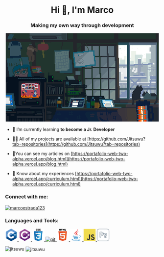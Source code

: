 <h1 align="center">Hi 👋, I'm Marco</h1>
<h3 align="center">Making my own way through development</h3>

<p align="center"> <img src="files/codingspace.gif" /> </p>

- 🌱 I’m currently learning **to become a Jr. Developer**

- 👨‍💻 All of my projects are available at [https://github.com/Jitsuwu?tab=repositories](https://github.com/Jitsuwu?tab=repositories)

- 📝You can see my articles on [https://portafolio-web-two-alpha.vercel.app/blog.html](https://portafolio-web-two-alpha.vercel.app/blog.html)

- 📄 Know about my experiences [https://portafolio-web-two-alpha.vercel.app/curriculum.html](https://portafolio-web-two-alpha.vercel.app/curriculum.html)

<h3 align="left">Connect with me:</h3>
<p align="left">
<a href="https://linkedin.com/in/marcoestrada123" target="blank"><img align="center" src="https://raw.githubusercontent.com/rahuldkjain/github-profile-readme-generator/master/src/images/icons/Social/linked-in-alt.svg" alt="marcoestrada123" height="30" width="40" /></a>
</p>

<h3 align="left">Languages and Tools:</h3>
<p align="left"> <a href="https://www.w3schools.com/cpp/" target="_blank" rel="noreferrer"> <img src="https://raw.githubusercontent.com/devicons/devicon/master/icons/cplusplus/cplusplus-original.svg" alt="cplusplus" width="40" height="40"/> </a> <a href="https://www.w3schools.com/cs/" target="_blank" rel="noreferrer"> <img src="https://raw.githubusercontent.com/devicons/devicon/master/icons/csharp/csharp-original.svg" alt="csharp" width="40" height="40"/> </a> <a href="https://www.w3schools.com/css/" target="_blank" rel="noreferrer"> <img src="https://raw.githubusercontent.com/devicons/devicon/master/icons/css3/css3-original-wordmark.svg" alt="css3" width="40" height="40"/> </a> <a href="https://git-scm.com/" target="_blank" rel="noreferrer"> <img src="https://www.vectorlogo.zone/logos/git-scm/git-scm-icon.svg" alt="git" width="40" height="40"/> </a> <a href="https://www.w3.org/html/" target="_blank" rel="noreferrer"> <img src="https://raw.githubusercontent.com/devicons/devicon/master/icons/html5/html5-original-wordmark.svg" alt="html5" width="40" height="40"/> </a> <a href="https://www.java.com" target="_blank" rel="noreferrer"> <img src="https://raw.githubusercontent.com/devicons/devicon/master/icons/java/java-original.svg" alt="java" width="40" height="40"/> </a> <a href="https://developer.mozilla.org/en-US/docs/Web/JavaScript" target="_blank" rel="noreferrer"> <img src="https://raw.githubusercontent.com/devicons/devicon/master/icons/javascript/javascript-original.svg" alt="javascript" width="40" height="40"/> </a> <a href="https://www.photoshop.com/en" target="_blank" rel="noreferrer"> <img src="https://raw.githubusercontent.com/devicons/devicon/master/icons/photoshop/photoshop-line.svg" alt="photoshop" width="40" height="40"/> </a> </p>

<p><img align="left" src="https://github-readme-stats.vercel.app/api/top-langs?username=jitsuwu&show_icons=true&theme=synthwave&hide_border=true&locale=en&layout=compact" alt="jitsuwu" /></p>

<p>&nbsp;<img align="center" src="https://github-readme-stats.vercel.app/api?username=jitsuwu&show_icons=true&theme=synthwave&hide_border=true&locale=en" alt="jitsuwu" /></p>

